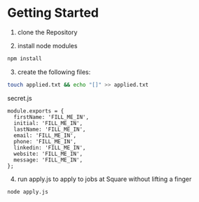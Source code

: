 # Getting Started

1. clone the Repository

2. install node modules

```sh
npm install
```

3. create the following files:

```sh
touch applied.txt && echo "[]" >> applied.txt
```

secret.js

```node
module.exports = {
  firstName: 'FILL_ME_IN',
  initial: 'FILL_ME_IN',
  lastName: 'FILL_ME_IN',
  email: 'FILL_ME_IN',
  phone: 'FILL_ME_IN',
  linkedin: 'FILL_ME_IN',
  website: 'FILL_ME_IN',
  message: 'FILL_ME_IN',
};
```

4. run apply.js to apply to jobs at Square without lifting a finger

```sh
node apply.js
```
